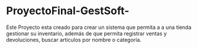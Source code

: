 # ProyectoFinal-GestSoft-
Este Proyecto esta creado para crear un sistema que permita a a una tienda gestionar su inventario, además de que permita registrar ventas y devoluciones, buscar artículos por nombre o categoría.
